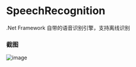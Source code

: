 # SpeechRecognition
.Net Framework 自带的语音识别引擎，支持离线识别

### 截图
![image](https://raw.github.com/CuteLeon/SpeechRecognition/master/生成/截图.png)
